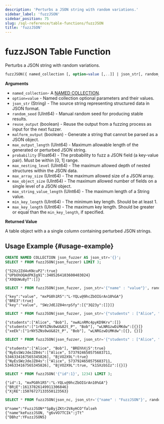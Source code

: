 ```yaml
---
description: 'Perturbs a JSON string with random variations.'
sidebar_label: 'fuzzJSON'
sidebar_position: 75
slug: /sql-reference/table-functions/fuzzJSON
title: 'fuzzJSON'
---
```


# fuzzJSON Table Function

Perturbs a JSON string with random variations.

```sql
fuzzJSON({ named_collection [, option=value [,..]] | json_str[, random_seed] })
```

**Arguments**

- `named_collection`- A [NAMED COLLECTION](sql-reference/statements/create/named-collection.md).
- `option=value` - Named collection optional parameters and their values.
 - `json_str` (String) - The source string representing structured data in JSON format.
 - `random_seed` (UInt64) - Manual random seed for producing stable results.
 - `reuse_output` (boolean) - Reuse the output from a fuzzing process as input for the next fuzzer.
 - `malform_output` (boolean) - Generate a string that cannot be parsed as a JSON object.
 - `max_output_length` (UInt64) - Maximum allowable length of the generated or perturbed JSON string.
 - `probability` (Float64) - The probability to fuzz a JSON field (a key-value pair). Must be within [0, 1] range.
 - `max_nesting_level` (UInt64) - The maximum allowed depth of nested structures within the JSON data.
 - `max_array_size` (UInt64) - The maximum allowed size of a JSON array.
 - `max_object_size` (UInt64) - The maximum allowed number of fields on a single level of a JSON object.
 - `max_string_value_length` (UInt64) - The maximum length of a String value.
 - `min_key_length` (UInt64) - The minimum key length. Should be at least 1.
 - `max_key_length` (UInt64) - The maximum key length. Should be greater or equal than the `min_key_length`, if specified.

**Returned Value**

A table object with a a single column containing perturbed JSON strings.

## Usage Example \{#usage-example}

```sql
CREATE NAMED COLLECTION json_fuzzer AS json_str='{}';
SELECT * FROM fuzzJSON(json_fuzzer) LIMIT 3;
```

```text
{"52Xz2Zd4vKNcuP2":true}
{"UPbOhOQAdPKIg91":3405264103600403024}
{"X0QUWu8yT":[]}
```

```sql
SELECT * FROM fuzzJSON(json_fuzzer, json_str='{"name" : "value"}', random_seed=1234) LIMIT 3;
```

```text
{"key":"value", "mxPG0h1R5":"L-YQLv@9hcZbOIGrAn10%GA"}
{"BRE3":true}
{"key":"value", "SWzJdEJZ04nrpSfy":[{"3Q23y":[]}]}
```

```sql
SELECT * FROM fuzzJSON(json_fuzzer, json_str='{"students" : ["Alice", "Bob"]}', reuse_output=true) LIMIT 3;
```

```text
{"students":["Alice", "Bob"], "nwALnRMc4pyKD9Krv":[]}
{"students":["1rNY5ZNs0wU&82t_P", "Bob"], "wLNRGzwDiMKdw":[{}]}
{"xeEk":["1rNY5ZNs0wU&82t_P", "Bob"], "wLNRGzwDiMKdw":[{}, {}]}
```

```sql
SELECT * FROM fuzzJSON(json_fuzzer, json_str='{"students" : ["Alice", "Bob"]}', max_output_length=512) LIMIT 3;
```

```text
{"students":["Alice", "Bob"], "BREhhXj5":true}
{"NyEsSWzJdeJZ04s":["Alice", 5737924650575683711, 5346334167565345826], "BjVO2X9L":true}
{"NyEsSWzJdeJZ04s":["Alice", 5737924650575683711, 5346334167565345826], "BjVO2X9L":true, "k1SXzbSIz":[{}]}
```

```sql
SELECT * FROM fuzzJSON('{"id":1}', 1234) LIMIT 3;
```

```text
{"id":1, "mxPG0h1R5":"L-YQLv@9hcZbOIGrAn10%GA"}
{"BRjE":16137826149911306846}
{"XjKE":15076727133550123563}
```

```sql
SELECT * FROM fuzzJSON(json_nc, json_str='{"name" : "FuzzJSON"}', random_seed=1337, malform_output=true) LIMIT 3;
```

```text
U"name":"FuzzJSON*"SpByjZKtr2VAyHCO"falseh
{"name"keFuzzJSON, "g6vVO7TCIk":jTt^
{"DBhz":YFuzzJSON5}
```
